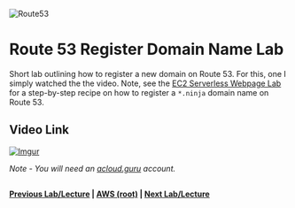 ![Route53](https://i.imgur.com/vG67Qx0.png)


Route 53 Register Domain Name Lab
======

Short lab outlining how to register a new domain on Route 53.  For this, one I simply watched the
the video.  Note, see the [EC2 Serverless Webpage Lab](../ec2/ec2-serverless-webpage-lab.md) for a step-by-step
recipe on how to register a `*.ninja` domain name on Route 53.


## Video Link

[![Imgur](https://i.imgur.com/uzOixrs.png)](https://acloud.guru/course/aws-certified-solutions-architect-associate/learn/route53/lab/watch)

*Note - You will need an [acloud.guru](acloud.guru) account.*


  
## 

**[Previous Lab/Lecture](route53-dns-101.md) | [AWS (root)](../readme.adoc) | [Next Lab/Lecture](route53-register-domain-lab.md)**










